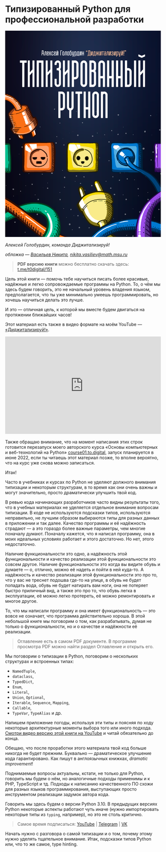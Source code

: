 # Типизированный Python для профессиональной разработки

[![](../images/cover.png)](https://t.me/t0digital/151)

*Алексей Голобурдин,
команда Диджитализируй!*

*обложка —  [Васильев Никита](https://vk.com/vasiliev.narisoval), nikita.vasiliev@math.msu.ru*

> **PDF версию книги** можно бесплатно скачать здесь: [t.me/t0digital/151](https://t.me/t0digital/151)

Цель этой книги — помочь тебе научиться писать более красивые, надёжные и легко сопровождаемые программы на Python. То, о чём мы здесь будем говорить, это не начальный уровень владения языком, предполагается, что ты уже минимально умеешь программировать, но хочешь научиться делать это лучше.

И это — отличная цель, к которой мы вместе будем двигаться на протяжении ближайших часов!

Этот материал есть также в видео формате на моём YouTube — [«Диджитализируй!»](https://www.youtube.com/watch?v=dKxiHlZvULQ).

<div style="text-align: center; max-width: 100%;">
    <iframe width="560" height="315" src="https://www.youtube.com/embed/dKxiHlZvULQ" title="YouTube video player" frameborder="0" allow="accelerometer; autoplay; clipboard-write; encrypted-media; gyroscope; picture-in-picture" allowfullscreen style="max-width: 100%;"></iframe>
</div>

Также обращаю внимание, что на момент написания этих строк готовится перезапуск моего авторского курса «Основы компьютерных и веб-технологий на Python» [course01.to.digital](https://course01.to.digital/), запуск планируется в июне 2022, если ты читаешь этот материал позже, то вполне вероятно, что на курс уже снова можно записаться.

Итак!

Часто в учебниках и курсах по Python не уделяют должного внимания типизации и некоторым структурам, в то время как они очень важны и могут значительно, просто драматически улучшить твой код.

В ревью кода начинающих разработчиков часто видны результаты того, что в учебных материалах не уделяется отдельное внимание вопросам типизации. В коде не используются подсказки типов, используются неправильно, не лучшим образом выбираются типы для разных данных в приложении и так далее. Качество программы и её надёжность страдают — а это гораздо более важные параметры, чем многие поначалу думают. Поначалу кажется, что я написал программу, она в моих идеальных условиях работает и этого достаточно. Но нет, этого недостаточно.

Наличие функциональности это одно, а надёжность этой функциональности и качество реализации этой функциональности это совсем другое. Наличие функциональности это когда вы видите обувь и думаете — о, отлично, можно её надеть и пойти в ней куда-то. А надёжность и качество реализации этой функциональности это про то, что у вас не треснет подошва где-то на улице, в обувь не будет попадать вода, обувь не будет натирать вам ноги, она не потеряет быстро приличный вид, а также это про то, что обувь легка в эксплуатации, её можно легко протереть, её можно ремонтировать и многое другое.

То, что мы написали программу и она имеет функциональность — это вовсе не означает, что программа действительно хороша. В этой небольшой книге мы поговорим о том, как разрабатывать, думая не только о функциональности, но и о качестве и надёжности её реализации.

> Оглавление есть в самом PDF документе. В программе просмотра PDF можно найти раздел Оглавление и открыть его.

Мы поговорим о типизации в Python, поговорим о нескольких структурах и встроенных типах:

- `NamedTuple`,
- `dataclass`,
- `TypedDict`,
- `Enum`,
- `Literal`,
- `Union`, `Optional`,
- `Iterable`, `Sequence`, `Mapping`,
- `Callable`,
- `TypeVar`, `TypeAlias` и др.

Напишем приложение погоды, используя эти типы и поясняя по ходу некоторые архитектурные моменты выбора того или иного подхода. [Смотри видео версию этой книги на YouTube](https://www.youtube.com/channel/UC9MK8SybZcrHR3CUV4NMy2g) и читай обязательно до конца.

Обещаю, что после проработки этого материала твой код больше никогда не будет прежним. Буквально — драматическое улучшение кода гарантировано. Как пишут в англоязычных книжках, *dramatic improvement*!

 Поднимаемые вопросы актуальны, кстати, не только для Python, говорить мы будем о нём, но аналогичные подходы применимы и к PHP, TypeScript и тд. Подходы к написанию качественного ПО схожи для разных языков программирования, выступающих просто инструментом реализации задумок автора кода.

Говорить мы здесь будем о версии Python 3.10. В предыдущих версиях Python некоторые аспекты работают чуть иначе (нужно импортировать некоторые типы из `typing`, например), но это не столь критично.

> Самое время подписаться:
> [YouTube](https://www.youtube.com/channel/UC9MK8SybZcrHR3CUV4NMy2g)   |   [Telegram](https://t.me/t0digital)   |   [VK](https://vk.com/digitalize.team)

Начать нужно с разговора о самой типизации и о том, почему этому нужно уделять тщательное внимание. Итак, подсказки типов Python или, что то же самое, type hinting. 


